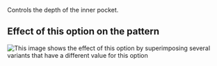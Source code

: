 Controls the depth of the inner pocket.

## Effect of this option on the pattern

![This image shows the effect of this option by superimposing several variants that have a different value for this option](carlton\_innerpocketdepth\_sample.svg "Effect of this option on the pattern")
